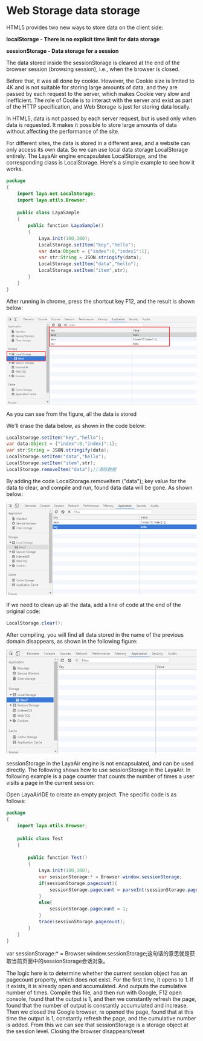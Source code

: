 # Web Storage data storage

HTML5 provides two new ways to store data on the client side:

**localStorage - There is no explicit time limit for data storage**

**sessionStorage - Data storage for a session**

The data stored inside the sessionStorage is cleared at the end of the browser session (browsing session), i.e., when the browser is closed.

Before that, it was all done by cookie. However, the Cookie size is limited to 4K and is not suitable for storing large amounts of data, and they are passed by each request to the server, which makes Cookie very slow and inefficient. The role of Coolie is to interact with the server and exist as part of the HTTP specification, and Web Storage is just for storing data locally.

In HTML5, data is not passed by each server request, but is used only when data is  requested. It makes it possible to store large amounts of data without affecting the performance of the site.

For different sites, the data is stored in a different area, and a website can only access its own data. So we can use local data storage LocalStorage entirely. The LayaAir engine encapsulates LocalStorage, and the corresponding class is LocalStorage. Here's a simple example to see how it works.

```java
package
{
	import laya.net.LocalStorage;
	import laya.utils.Browser;

	public class LayaSample
	{
		public function LayaSample()
		{
			Laya.init(100,100);
			LocalStorage.setItem("key","hello");
			var data:Object = {"index":0,"index1":1};
			var str:String = JSON.stringify(data);
			LocalStorage.setItem("data","hello");
			LocalStorage.setItem("item",str);
		}
	}
}
```

After running in chrome, press the shortcut key F12, and the result is shown below:

![1](img/1.png)<br/>

As you can see from the figure, all the data is stored

We'll erase the data below, as shown in the code below:

```java
LocalStorage.setItem("key","hello");
var data:Object = {"index":0,"index1":1};
var str:String = JSON.stringify(data);
LocalStorage.setItem("data","hello");
LocalStorage.setItem("item",str);
LocalStorage.removeItem("data");//清除数据
```

By adding the code LocalStorage.removeItem ("data"); key  value for the data to clear, and compile and run, found data data will be gone. As shown below:

![2](img/2.png)<br/>

If we need to clean up all the data, add a line of code at the end of the original code:

```java
LocalStorage.clear();
```

After compiling, you will find all data stored in the name of the previous domain disappears, as shown in the following figure:

![3](img/3.png)<br/>

sessionStorage in the LayaAir engine is not encapsulated, and can be used directly. The following shows how to use sessionStorage in the LayaAir. In following example is a page counter that counts the number of times a user visits a page in the current session:

Open LayaAirIDE to create an empty project. The specific code is as follows:

```java
package
{
	import laya.utils.Browser;

	public class Test
	{

		public function Test()
		{
			Laya.init(100,100);
			var sessionStorage:* = Browser.window.sessionStorage;
			if(sessionStorage.pagecount){
				sessionStorage.pagecount = parseInt(sessionStorage.pagecount)+1;
			}
			else{
				sessionStorage.pagecount = 1;
			}
			trace(sessionStorage.pagecount);
		}
	}
}
```

var sessionStorage:* = Browser.window.sessionStorage;这句话的意思就是获取当前页面中的sessionStorage会话对象。



The logic here is to determine whether the current session object has an pagecount property, which does not exist. For the first time, it opens to 1. If it exists, it is already open and accumulated.  And outputs the cumulative number of times. Compile this file, and then run with Google, F12 open console, found that the output is 1, and then we constantly refresh the page, found that the number of output is constantly accumulated and increase. Then we closed the Google browser, re opened the page, found that at this time the output is 1, constantly refresh the page, and the cumulative number is added. From this we can see that sessionStorage is a storage object at the session level. Closing the browser disappears/reset
